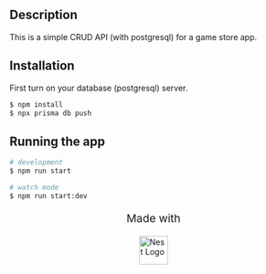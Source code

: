 ## Description

This is a simple CRUD API (with postgresql) for a game store app.

## Installation

First turn on your database (postgresql) server.

```bash
$ npm install
$ npx prisma db push
```

## Running the app

```bash
# development
$ npm run start

# watch mode
$ npm run start:dev
```

<p align="center" style="font-size: 1.2rem" >Made with  </p>
<a style="display: flex; justify-content: center" href="http://nestjs.com/" target="blank"><img src="https://nestjs.com/img/logo-small.svg" width="50" alt="Nest Logo" /></a>

